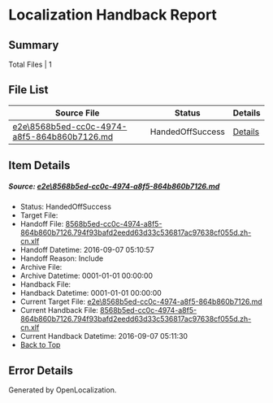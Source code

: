 # <a name='report-top'></a> Localization Handback Report

## Summary
 Total Files | 1

## File List
 Source File | Status | Details 
 ----------- | ------ | ------- 
 [e2e\8568b5ed-cc0c-4974-a8f5-864b860b7126.md](https://github.com/OpenLocalizationTestOrg/ol-test0/blob/603c2827b7b5030837ab322037798176e1029d50/e2e/8568b5ed-cc0c-4974-a8f5-864b860b7126.md) | HandedOffSuccess | [Details](#1a6851991466c2ceeff4fdee7105fe977ea2e9323)

## Item Details
##### <a name='1a6851991466c2ceeff4fdee7105fe977ea2e9323'></a> Source: [e2e\8568b5ed-cc0c-4974-a8f5-864b860b7126.md](https://github.com/OpenLocalizationTestOrg/ol-test0/blob/603c2827b7b5030837ab322037798176e1029d50/e2e/8568b5ed-cc0c-4974-a8f5-864b860b7126.md)
* Status: HandedOffSuccess
* Target File: 
* Handoff File: [8568b5ed-cc0c-4974-a8f5-864b860b7126.794f93bafd2eedd63d33c536817ac97638cf055d.zh-cn.xlf](https://github.com/OpenLocalizationTestOrg/ol-test0-handoff/blob/2f560f72cbb5f4719db74d4396579771a5ad8051/ol-handoff/OpenLocalizationTestOrg/ol-test0-zhcn/ci/ht/8568b5ed-cc0c-4974-a8f5-864b860b7126.794f93bafd2eedd63d33c536817ac97638cf055d.zh-cn.xlf)
* Handoff Datetime: 2016-09-07 05:10:57
* Handoff Reason: Include
* Archive File: 
* Archive Datetime: 0001-01-01 00:00:00
* Handback File: 
* Handback Datetime: 0001-01-01 00:00:00
* Current Target File: [e2e\8568b5ed-cc0c-4974-a8f5-864b860b7126.md](https://github.com/OpenLocalizationTestOrg/ol-test0-zhcn/blob/5cf80cc8c2bd08a0f295d9c276eaa6fda0196946/e2e/8568b5ed-cc0c-4974-a8f5-864b860b7126.md)
* Current Handback File: [8568b5ed-cc0c-4974-a8f5-864b860b7126.794f93bafd2eedd63d33c536817ac97638cf055d.zh-cn.xlf](https://github.com/OpenLocalizationTestOrg/ol-test0-handback/blob/2ecd3b9ccd4d1d3737fa1198fd948db2b9b31c9b/ol-handback/OpenLocalizationTestOrg/ol-test0-zhcn/ci/ht/8568b5ed-cc0c-4974-a8f5-864b860b7126.794f93bafd2eedd63d33c536817ac97638cf055d.zh-cn.xlf)
* Current Handback Datetime: 2016-09-07 05:11:30
* [Back to Top](#report-top)


## Error Details

Generated by OpenLocalization.
